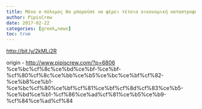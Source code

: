 ```yaml
---
title: Μόνο ο πόλεμος θα μπορούσε να φέρει τέτοια οικονομική καταστροφή στην Ελλάδα
author: PipisCrew
date: 2017-02-22
categories: [greek,news]
toc: true
---
```


http://bit.ly/2kMLi2R

origin - http://www.pipiscrew.com/?p=6806 %ce%bc%cf%8c%ce%bd%ce%bf-%ce%bf-%cf%80%cf%8c%ce%bb%ce%b5%ce%bc%ce%bf%cf%82-%ce%b8%ce%b1-%ce%bc%cf%80%ce%bf%cf%81%ce%bf%cf%8d%cf%83%ce%b5-%ce%bd%ce%b1-%cf%86%ce%ad%cf%81%ce%b5%ce%b9-%cf%84%ce%ad%cf%84